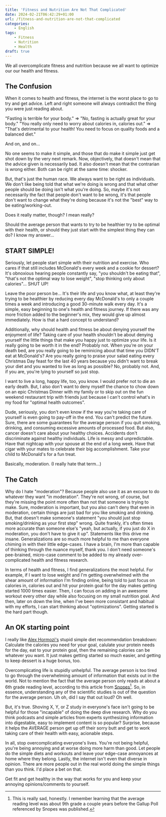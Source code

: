 ```yaml
---
title: 'Fitness and Nutrition Are Not That Complicated'
date: 2024-02-21T06:42:29+01:00
url: /fitness-and-nutrition-are-not-that-complicated
categories:
    - English
tags:
    - Fitness 
    - Nutrition
    - Health
draft: true
---
```

We all overcomplicate fitness and nutrition because we all want to optimize our our health and fitness.
<!--more-->

## The Confusion

When it comes to health and fitness, the internet is the worst place to go to try and get advice. Left and right someone will always contradict the thing you were just reading about.

"Fasting is terrible for your body." => "No, fasting is actually great for your body."
"You really only need to worry about calories in, calories out." => "That's detrimental to your health! You need to focus on quality foods and a balanced diet."

And on, and on...

No one seems to make it simple, and those that do make it simple just get shot down by the very next remark. Now, objectively, that doesn't mean that the advice given is necessarily bad. It also doesn't mean that the contrarian is wrong either. Both can be right at the same time: shocker.

But, that's just the human race. We always want to be right as individuals. We don't like being told that what we're doing is wrong and that what other people should be doing isn't what you're doing. So, maybe it's not necessarily the fact that people don't want to be wrong, it's that people don't want to change what they're doing because it's not the "best" way to be eating/working-out.

Does it really matter, though? I mean really? 

Should the average person that wants to try to be healthier try to be optimal with their health, or should they just start with the simplest thing they can do? I know my answer...

## START SIMPLE!

Seriously, let people start simple with their nutrition and exercise. Who cares if that still includes McDonald's every week and a cookie for dessert? It's obnoxious hearing people constantly say, "you shouldn't be eating that", "that's not the optimal way to lose weight", "stop thinking only about calories"... SHUT UP!

Leave the poor person be... It's their life and you know what, at least they're trying to be healthier by reducing every day McDonald's to only a couple times a week and introducing a good 30-minute walk every day. It's a simple, easy beginning to one's health and fitness journey. If there was any more friction added to the beginner's mix, they would give up almost immediately. How is that a hard concept to understand?

Additionally, why should health and fitness be about denying yourself the enjoyment of life? Taking care of your health shouldn't be about denying yourself the little things that make you happy just to optimize your life. Is it really going to be worth it in the end? Probably not. When you're on your death bed, are you really going to be reminicing about that time you DIDN'T eat at McDonald's? Are you really going to praise your salad eating every Christmas Day feast for the last 40 years because you didn't want to break your diet and you wanted to live as long as possible? No, probably not. And, if you are, you're lying to yourself so just stop.

I want to live a long, happy life, too, you know. I would prefer not to die an early death. But, I also don't want to deny myself the chance to chow down on an epic Christmas Dinner with my family or to skip out on the fun weekend restaurant trip with friends just because I can't control what's in my food for "optimal health outcomes".

Dude, seriously, you don't even know if the way you're taking care of yourself is even going to pay-off in the end. You can't predict the future. Sure, there are some guarantees for the average person if you quit smoking, drinking, and consuming excessive amounts of processed food. But also, cancer doesn't care about your healthy choices. Accidents don't discriminate against healthy individuals. Life is messy and unpredictable. Have that nightcap with your spouse at the end of a long week. Have that cigar with your mates to celebrate their big accomplishment. Take your child to McDonald's for a fun treat.

Basically, moderation. (I really hate that term...)

## The Catch

Why do I hate "moderation"? Because people also use it as an excuse to do whatever they want "in moderation". They're not wrong, of course, but they're missing the point more often than not that someone is trying to make. Sure, moderation is important, but you also can't deny that even in moderation, certain things are just bad for you like smoking and drinking. But, that doesn't make someone's statement "you should just stop smoking/drinking as your first step" wrong. Quite frankly, it's often times more accurate than someone else's "yeah, but actually, if you just do X in moderation, you don't have to give it up". Statements like this drive me insane. Generalizations are so much more helpful to me than everyone chiming in with their little edge-cases. I have a brain, I'm more than capable of thinking through the nuance myself, thank you. I don't need someone's pee-brained, micro-case comment to be added to my already over-complicated health and fitness research. 

In terms of health and fitness, I find generalizations the most helpful. For example, if I want to lose weight and I'm getting overwhelmed with the shear amount of information I'm finding online, being told to just focus on calories in, calories out and hit your protein goal for the day makes getting started 1000 times easier. Then, I can focus on adding in an awesome workout every other day while also focusing on my small nutrition goal. And then, later on down the line, when I've been more consistant and habitual with my efforts, I can start thinking about "optimizations". Getting started is the hard part though.

## An OK starting point

I really like [Alex Hormozi's](https://youtu.be/fxyhIXZ6Yog?si=tEIfQgDk1X3z2CJ4) stupid simple diet recommendation breakdown: Calculate the calories you need for your goal, calulate your protein needs for the day, eat to your protein goal, then the remaining calories can be whatever you want. It just makes getting started so much easier, and getting to keep dessert is a huge bonus, too. 

Overcomplicating life is stupidly unhelpful. The average person is too tired to go through the overwhelming amount of information that exists out in the world. Not to mention the fact that the average person only reads at about a 6th grade reading level, according to this article from [Snopes](https://www.snopes.com/news/2022/08/02/us-literacy-rate/)[^1]. So, in essence, understanding any of the scientific studies is out of the question for the average person. Uh oh, did I say that out loud? Oh well.

But, it's true. Shoving X, Y, or Z study in everyone's face isn't going to be helpful for those "incapable" of doing the deep dive research. Why do you think podcasts and simple articles from experts synthesizing information into digestable, easy to implement content is so popular? Surprise, because it helps the AVERAGE person get up off their sorry butt and get to work taking care of their health with easy, acionable steps.

In all, stop overcomplicating everyone's lives. You're not being helpful, you're being annoying and at worse doing more harm than good. Let people do the simple diets and workouts and leave your edge-case annoyances at home where they belong. Lastly, the internet isn't even that diverse in opinion. There are more people out in the real world doing the simple things than you think. I'd place a bet on that.

Get fit and get healthy in the way that works for you and keep your annoying opinions/comments to yourself. 


[^1]: This is really sad, honestly. I remember learning that the average reading level was about 9th grade a couple years before the Gallup Poll referenced by Snopes was published. 

